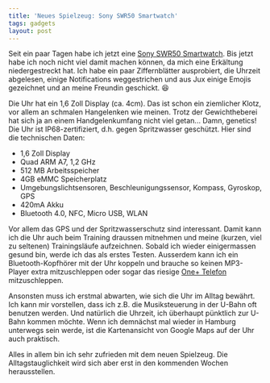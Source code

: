 ```yaml
---
title: 'Neues Spielzeug: Sony SWR50 Smartwatch'
tags: gadgets
layout: post
---
```

Seit ein paar Tagen habe ich jetzt eine [Sony SWR50 Smartwatch][0]. Bis jetzt habe ich noch nicht viel damit machen können, da mich eine Erkältung niedergestreckt hat. Ich habe ein paar Ziffernblätter ausprobiert, die Uhrzeit abgelesen, einige Notifications weggestrichen und aus Jux einige Emojis gezeichnet und an meine Freundin geschickt. :laughing:

Die Uhr hat ein 1,6 Zoll Display (ca. 4cm). Das ist schon ein ziemlicher Klotz, vor allem an schmalen Hangelenken wie meinen. Trotz der Gewichtheberei hat sich ja an einem Handgelenkumfang nicht viel getan... Damn, genetics! Die Uhr ist IP68-zertifiziert, d.h. gegen Spritzwasser geschützt. Hier sind die technischen Daten:

* 1,6 Zoll Display
* Quad ARM A7, 1,2 GHz
* 512 MB Arbeitsspeicher
* 4GB eMMC Speicherplatz
* Umgebungslichtsensoren, Beschleunigungssensor, Kompass, Gyroskop, GPS
* 420mA Akku
* Bluetooth 4.0, NFC, Micro USB, WLAN

Vor allem das GPS und der Spritzwasserschutz sind interessant. Damit kann ich die Uhr auch beim Training draussen mitnehmen und meine (kurzen, viel zu seltenen) Trainingsläufe aufzeichnen. Sobald ich wieder einigermassen gesund bin, werde ich das als erstes Testen. Ausserdem kann ich ein Bluetooth-Kopfhörer mit der Uhr koppeln und brauche so keinen MP3-Player extra mitzuschleppen oder sogar das riesige [One+ Telefon][1] mitzuschleppen.

Ansonsten muss ich erstmal abwarten, wie sich die Uhr im Alltag bewährt. Ich kann mir vorstellen, dass ich z.B. die Musiksteuerung in der U-Bahn oft benutzen werden. Und natürlich die Uhrzeit, ich überhaupt pünktlich zur U-Bahn kommen möchte. Wenn ich demnächst mal wieder in Hamburg unterwegs sein werde, ist die Kartenansicht von Google Maps auf der Uhr auch praktisch.

Alles in allem bin ich sehr zufrieden mit dem neuen Spielzeug. Die Alltagstauglichkeit wird sich aber erst in den kommenden Wochen herausstellen.

[0]: http://www.sonymobile.com/de/products/smartwear/smartwatch-3-swr50/
[1]: https://blog.kopis.de/2014/08/05/oneplus-one-ohne-wipe-rooten/
